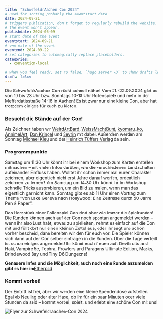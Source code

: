 ```yaml
---
title: "SchwefeldrAachen Con 2024"
# used for sorting probably the eventstart date
date: 2024-09-21
# triggers publication, don't forget to regularly rebuild the website. Must be set if `date` is in the future or else 
# the event won't appear.
publishdate: 2024-05-09
# start date of the event
eventstart: 2024-09-21
# end date of the event
eventend: 2024-09-22
# set categories to automagically replace placeholders.
categories:
  - convention-local

# when you feel ready, set to false. `hugo server -D` to show drafts locally.
draft: false
---
```

Die SchwefeldrAachen Con rückt schnell näher!
Vom 21.-22.09.2024 gibt es von 10 bis 23 Uhr bzw. Sonntags 10-18 Uhr Rollenspiele und mehr in der Mefferdatisstraße 14-16 in Aachen!
Es ist zwar nur eine kleine Con, aber hat trotzdem einiges für euch zu bieten.


### Besucht die Stände auf der Con!

Als Zeichner haben wir [WeirdArtBard](Instagram.com/weirdartbard), [WeissMachtBunt](https://www.instagram.com/weissmachtbunt), [kyomaru_ko](https://x.com/kyomaru_ko), [AnnimelArt](https://www.instagram.com/annimelart), [Don Kringel](https://www.instagram.com/donkringel) und [Sevrin](https://www.instagram.com/sevrins_sketches) mit dabei. Außerdem werden am Sonntag [Michael Kleu](https://fantastischeantike.de) und der [Heinrich Tüffers Verlag](https://www.heinrich-tueffers.de) da sein.


### Programmpunkte

Samstag um 11:30 Uhr könnt ihr bei einem Workshop zum Karten erstellen mitmachen – mit vielen Infos darüber, wie die verschiedenen Landschaften aufeinander Einfluss haben.
Wolltet ihr schon immer mal euren Charakter zeichnen, aber eigentlich nicht erst Jahre darauf werfen, ordentlich zeichnen zu lernen? Am Samstag um 14:30 Uhr könnt ihr im Workshop schnelle Tricks ausprobieren, um ein Bild zu malen, wenn man das eigentlich gar nicht kann.
Sonntag gibt es ab 11 Uhr einen Vortrag zum Thema “Von Lake Geneva nach Hollywood: Eine Zeitreise durch 50 Jahre Pen & Paper”.

Das Herzstück einer Rollenspiel Con sind aber wie immer die Spielrunden!
Die Runden können auch auf der Con noch spontan angemeldet werden – wenn ihr also Lust habt, etwas zu spielleiten, nehmt es einfach auf die Con mit und füllt dort nur einen kleinen Zettel aus, oder ihr sagt uns schon vorher bescheid, dann bereiten wir den für euch vor. Die Spieler können sich dann auf der Con selber eintragen in die Runden.
Über die Tage verteilt ist schon einiges angemeldet! Ihr könnt euch freuen auf: Devilfruits and Haki, Vampire 5e, Tephra, Prowlers and Paragons Ultimate Edition, Masks, Brindlewood Bay und Tiny D6 Dungeons!

**Genauere Infos und die Möglichkeit, auch noch eine Runde anzumelden gibt es hier im**[Etherpad]([https://etherpad.fachschaften.rwth-aachen.de/p/Schwefeldraachen-Con-2024)


### Kommt vorbei!

Der Eintritt ist frei, aber wir werden eine kleine Spendendose aufstellen.
Egal ob Neuling oder alter Hase, ob ihr für ein paar Minuten oder viele Stunden da seid – kommt vorbei, spielt, und erlebt eine schöne Con mit uns!


![Flyer zur Schwefeldraachen-Con 2024](/img/schwefeldraachencon2024_flyer.jpg)


